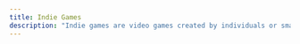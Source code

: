 ```yaml
---
title: Indie Games
description: "Indie games are video games created by individuals or small teams without the financial and technical support of large game publishers, often characterized by innovation and creativity."
---
```

